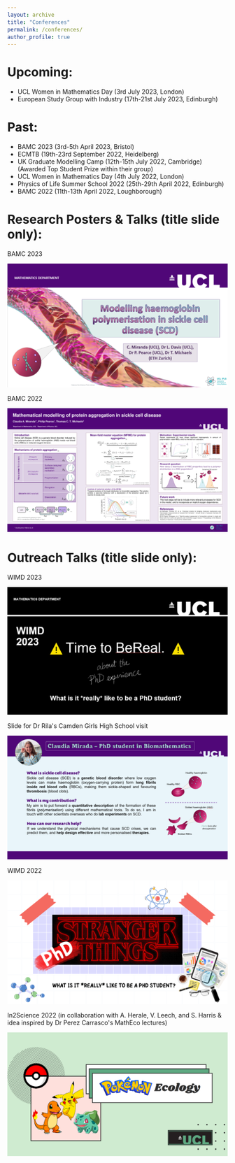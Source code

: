 ```yaml
---
layout: archive
title: "Conferences"
permalink: /conferences/
author_profile: true
---
```


Upcoming:
======
- UCL Women in Mathematics Day (3rd July 2023, London)
- European Study Group with Industry (17th-21st July 2023, Edinburgh)

Past:
======
- BAMC 2023 (3rd-5th April 2023, Bristol)
- ECMTB (19th-23rd September 2022, Heidelberg)
- UK Graduate Modelling Camp (12th-15th July 2022, Cambridge) (Awarded Top Student Prize within their group)
- UCL Women in Mathematics Day (4th July 2022, London)
- Physics of Life Summer School 2022 (25th-29th April 2022, Edinburgh)
- BAMC 2022 (11th-13th April 2022, Loughborough)

Research Posters & Talks (title slide only):
======

BAMC 2023

![BAMC 2023](/images/BAMC_2023.PNG)

BAMC 2022

![Mathematical modelling of protein aggregation in sickle cell disease](/images/poster_1.png)


Outreach Talks (title slide only):
======

WIMD 2023

![WIMD 2023](/images/WIMD_2023.PNG)

Slide for Dr Rila's Camden Girls High School visit

![CHSV 2023](/images/Camden_Girls_School_2023.PNG)

WIMD 2022

![WIMD 2022](/images/WIMD_2022.PNG)

In2Science 2022 (in collaboration with A. Herale, V. Leech, and S. Harris & idea inspired by Dr Perez Carrasco's MathEco lectures)

![In2Science 2022](/images/Pokemon_Ecology_In2Science.PNG)

